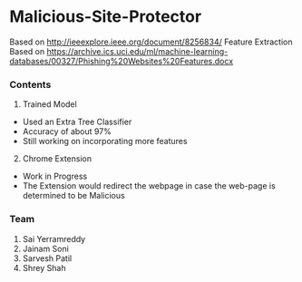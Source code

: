 # Malicious-Site-Protector

Based on http://ieeexplore.ieee.org/document/8256834/
Feature Extraction Based on https://archive.ics.uci.edu/ml/machine-learning-databases/00327/Phishing%20Websites%20Features.docx

### Contents
1. Trained Model
- Used an Extra Tree Classifier
- Accuracy of about 97%
- Still working on incorporating more features

2. Chrome Extension
- Work in Progress
- The Extension would redirect the webpage in case the web-page is determined to be Malicious

### Team
1. Sai Yerramreddy
2. Jainam Soni
3. Sarvesh Patil
4. Shrey Shah
